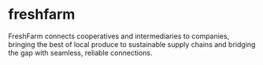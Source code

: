 # freshfarm
FreshFarm connects cooperatives and intermediaries to companies, bringing the best of local produce to sustainable supply chains and bridging the gap with seamless, reliable connections.
